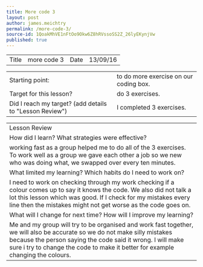 ```yaml
---
title: More code 3
layout: post
author: james.meichtry
permalink: /more-code-3/
source-id: 1QoakMhVE1nFtOo9Okw6Z8hRVssoSS2Z_26lyEKynjVw
published: true
---
```

<table>
  <tr>
    <td>Title</td>
    <td>more code 3</td>
    <td>Date</td>
    <td>13/09/16</td>
  </tr>
</table>


<table>
  <tr>
    <td>Starting point:</td>
    <td>to do more exercise on our coding box.</td>
  </tr>
  <tr>
    <td>Target for this lesson?</td>
    <td>do 3 exercises.</td>
  </tr>
  <tr>
    <td>Did I reach my target? 
(add details to "Lesson Review")</td>
    <td>I completed 3 exercises.</td>
  </tr>
</table>


<table>
  <tr>
    <td>Lesson Review</td>
  </tr>
  <tr>
    <td>How did I learn? What strategies were effective? </td>
  </tr>
  <tr>
    <td>working fast as a group helped me to do all of the 3 exercises. To work well as a group we gave each other a job so we new who was doing what, we swapped over every ten minutes.</td>
  </tr>
  <tr>
    <td>What limited my learning? Which habits do I need to work on? </td>
  </tr>
  <tr>
    <td>I need to work on checking through my work checking if a colour comes up to say it knows the code. We also did not talk a lot this lesson which was good.
If I check for my mistakes every line then the mistakes might not get worse as the code goes on.</td>
  </tr>
  <tr>
    <td>What will I change for next time? How will I improve my learning?</td>
  </tr>
  <tr>
    <td>Me and my group will try to be organised and work fast together, we will also be accurate so we do not make silly mistakes because the person saying the code said it wrong. I will make sure i try to change the code to make it better for example changing the colours.  </td>
  </tr>
</table>


